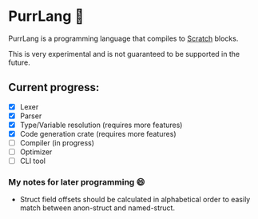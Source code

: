 # PurrLang :rocket:
PurrLang is a programming language that compiles to [Scratch](https://scratch.mit.edu/) blocks.

This is very experimental and is not guaranteed to be supported in the future.

## Current progress:
- [x] Lexer
- [x] Parser
- [x] Type/Variable resolution (requires more features)
- [x] Code generation crate (requires more features)
- [ ] Compiler (in progress)
- [ ] Optimizer
- [ ] CLI tool

### My notes for later programming :smile:
- Struct field offsets should be calculated in alphabetical order to
easily match between anon-struct and named-struct.
